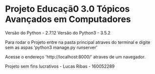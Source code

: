 # Projeto Educaçã0 3.0 Tópicos Avançados em Computadores

Versão do Python - 2.7.12
Versão do Python3 - 3.5.2

Para rodar o Projeto entre na pasta principal atraves do terminal e digite sem as aspas 'python3 manage.py runserver'

Acesse o endereço 'http://localhost:8000/' atraves de um navegador.

Projeto sem fins lucrativos - Lucas Ribas - 160052289
